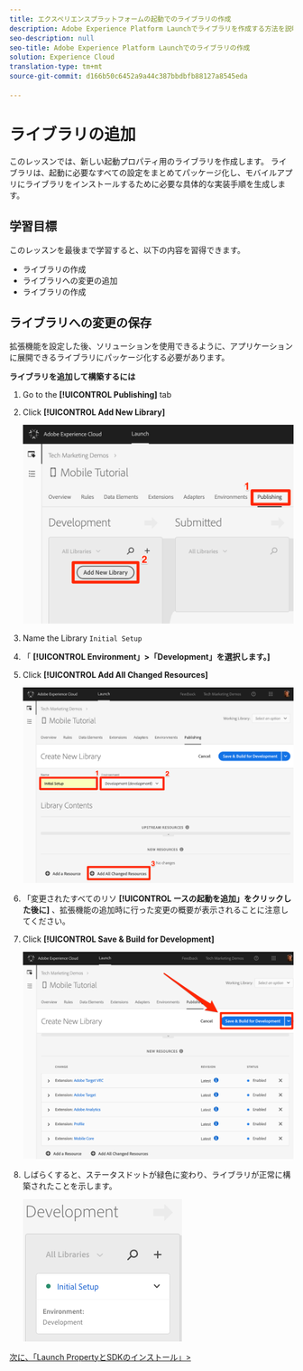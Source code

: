 ```yaml
---
title: エクスペリエンスプラットフォームの起動でのライブラリの作成
description: Adobe Experience Platform Launchでライブラリを作成する方法を説明します。 このレッスンは、「モバイルAndroidアプリケーションでのExperience cloudの実装」チュートリアルの一部です。
seo-description: null
seo-title: Adobe Experience Platform Launchでのライブラリの作成
solution: Experience Cloud
translation-type: tm+mt
source-git-commit: d166b50c6452a9a44c387bbdbfb88127a8545eda

---
```



# ライブラリの追加

このレッスンでは、新しい起動プロパティ用のライブラリを作成します。 ライブラリは、起動に必要なすべての設定をまとめてパッケージ化し、モバイルアプリにライブラリをインストールするために必要な具体的な実装手順を生成します。

## 学習目標

このレッスンを最後まで学習すると、以下の内容を習得できます。

* ライブラリの作成
* ライブラリへの変更の追加
* ライブラリの作成

## ライブラリへの変更の保存

拡張機能を設定した後、ソリューションを使用できるように、アプリケーションに展開できるライブラリにパッケージ化する必要があります。

**ライブラリを追加して構築するには**

1. Go to the **[!UICONTROL Publishing]** tab

1. Click **[!UICONTROL Add New Library]**

   ![新しいライブラリの追加](images/mobile-launch-addNewLibrary.png)

1. Name the Library `Initial Setup`

1. 「 **[!UICONTROL Environment」&gt;「Development」を選択します。]**

1. Click **[!UICONTROL Add All Changed Resources]**

   ![変更されたすべてのリソースを追加](images/mobile-launch-addAllChangedResources.png)

1. 「変更されたすべてのリソ **[!UICONTROL ースの起動を追加」をクリックした後に]** 、拡張機能の追加時に行った変更の概要が表示されることに注意してください。

1. Click **[!UICONTROL Save &amp; Build for Development]**

   ![開発用に保存およびビルド](images/mobile-launch-saveAndBuild.png)

1. しばらくすると、ステータスドットが緑色に変わり、ライブラリが正常に構築されたことを示します。

   ![ライブラリ構築](images/mobile-launch-libraryBuilt.png)

[次に、「Launch PropertyとSDKのインストール」&gt;](launch-install-the-mobile-sdk.md)
